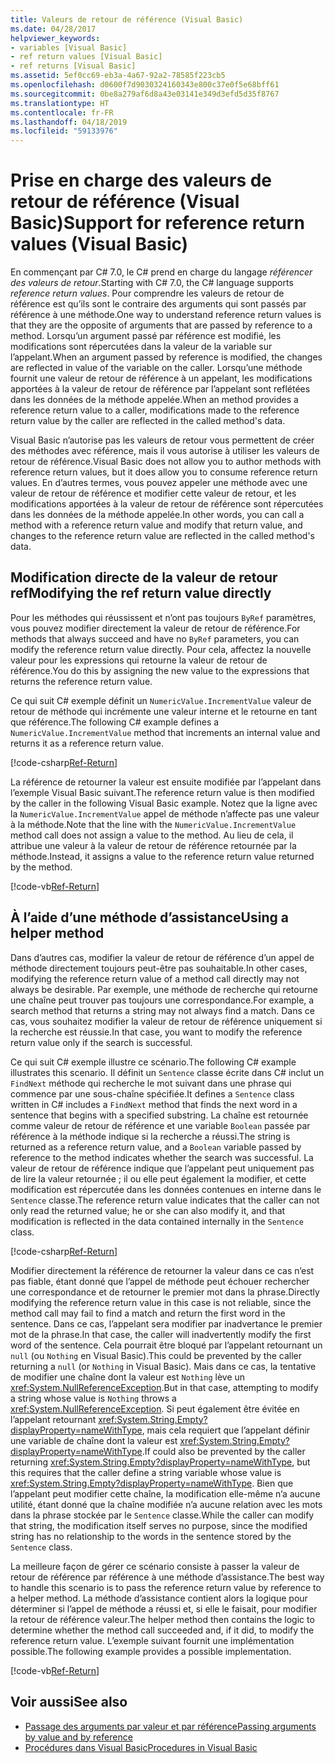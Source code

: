 ```yaml
---
title: Valeurs de retour de référence (Visual Basic)
ms.date: 04/28/2017
helpviewer_keywords:
- variables [Visual Basic]
- ref return values [Visual Basic]
- ref returns [Visual Basic]
ms.assetid: 5ef0cc69-eb3a-4a67-92a2-78585f223cb5
ms.openlocfilehash: d0600f7d9030324160343e800c37e0f5e68bff61
ms.sourcegitcommit: 0be8a279af6d8a43e03141e349d3efd5d35f8767
ms.translationtype: HT
ms.contentlocale: fr-FR
ms.lasthandoff: 04/18/2019
ms.locfileid: "59133976"
---
```

# <a name="support-for-reference-return-values-visual-basic"></a><span data-ttu-id="1f994-102">Prise en charge des valeurs de retour de référence (Visual Basic)</span><span class="sxs-lookup"><span data-stu-id="1f994-102">Support for reference return values (Visual Basic)</span></span>

<span data-ttu-id="1f994-103">En commençant par C# 7.0, le C# prend en charge du langage *référencer des valeurs de retour*.</span><span class="sxs-lookup"><span data-stu-id="1f994-103">Starting with C# 7.0, the C# language supports *reference return values*.</span></span> <span data-ttu-id="1f994-104">Pour comprendre les valeurs de retour de référence est qu’ils sont le contraire des arguments qui sont passés par référence à une méthode.</span><span class="sxs-lookup"><span data-stu-id="1f994-104">One way to understand reference return values is that they are the opposite of arguments that are passed by reference to a method.</span></span> <span data-ttu-id="1f994-105">Lorsqu’un argument passé par référence est modifié, les modifications sont répercutées dans la valeur de la variable sur l’appelant.</span><span class="sxs-lookup"><span data-stu-id="1f994-105">When an argument passed by reference is modified, the changes are reflected in value of the variable on the caller.</span></span> <span data-ttu-id="1f994-106">Lorsqu’une méthode fournit une valeur de retour de référence à un appelant, les modifications apportées à la valeur de retour de référence par l’appelant sont reflétées dans les données de la méthode appelée.</span><span class="sxs-lookup"><span data-stu-id="1f994-106">When an method provides a reference return value to a caller, modifications made to the reference return value by the caller are reflected in the called method's data.</span></span>

<span data-ttu-id="1f994-107">Visual Basic n’autorise pas les valeurs de retour vous permettent de créer des méthodes avec référence, mais il vous autorise à utiliser les valeurs de retour de référence.</span><span class="sxs-lookup"><span data-stu-id="1f994-107">Visual Basic does not allow you to author methods with reference return values, but it does allow you to consume reference return values.</span></span> <span data-ttu-id="1f994-108">En d’autres termes, vous pouvez appeler une méthode avec une valeur de retour de référence et modifier cette valeur de retour, et les modifications apportées à la valeur de retour de référence sont répercutées dans les données de la méthode appelée.</span><span class="sxs-lookup"><span data-stu-id="1f994-108">In other words, you can call a method with a reference return value and modify that return value, and changes to the reference return value are reflected in the called method's data.</span></span>

## <a name="modifying-the-ref-return-value-directly"></a><span data-ttu-id="1f994-109">Modification directe de la valeur de retour ref</span><span class="sxs-lookup"><span data-stu-id="1f994-109">Modifying the ref return value directly</span></span>

<span data-ttu-id="1f994-110">Pour les méthodes qui réussissent et n’ont pas toujours `ByRef` paramètres, vous pouvez modifier directement la valeur de retour de référence.</span><span class="sxs-lookup"><span data-stu-id="1f994-110">For methods that always succeed and have no `ByRef` parameters, you can modify the reference return value directly.</span></span> <span data-ttu-id="1f994-111">Pour cela, affectez la nouvelle valeur pour les expressions qui retourne la valeur de retour de référence.</span><span class="sxs-lookup"><span data-stu-id="1f994-111">You do this by assigning the new value to the expressions that returns the reference return value.</span></span> 

<span data-ttu-id="1f994-112">Ce qui suit C# exemple définit un `NumericValue.IncrementValue` valeur de retour de méthode qui incrémente une valeur interne et le retourne en tant que référence.</span><span class="sxs-lookup"><span data-stu-id="1f994-112">The following C# example defines a `NumericValue.IncrementValue` method that increments an internal value and returns it as a reference return value.</span></span> 

[!code-csharp[Ref-Return](../../../../../samples/snippets/visualbasic/programming-guide/language-features/procedures/ref-returns1.cs)]

<span data-ttu-id="1f994-113">La référence de retourner la valeur est ensuite modifiée par l’appelant dans l’exemple Visual Basic suivant.</span><span class="sxs-lookup"><span data-stu-id="1f994-113">The reference return value is then modified by the caller in the following Visual Basic example.</span></span> <span data-ttu-id="1f994-114">Notez que la ligne avec la `NumericValue.IncrementValue` appel de méthode n’affecte pas une valeur à la méthode.</span><span class="sxs-lookup"><span data-stu-id="1f994-114">Note that the line with the `NumericValue.IncrementValue` method call does not assign a value to the method.</span></span> <span data-ttu-id="1f994-115">Au lieu de cela, il attribue une valeur à la valeur de retour de référence retournée par la méthode.</span><span class="sxs-lookup"><span data-stu-id="1f994-115">Instead, it assigns a value to the reference return value returned by the method.</span></span>

[!code-vb[Ref-Return](../../../../../samples/snippets/visualbasic/programming-guide/language-features/procedures/use-ref-returns1.vb)]

## <a name="using-a-helper-method"></a><span data-ttu-id="1f994-116">À l’aide d’une méthode d’assistance</span><span class="sxs-lookup"><span data-stu-id="1f994-116">Using a helper method</span></span>

<span data-ttu-id="1f994-117">Dans d’autres cas, modifier la valeur de retour de référence d’un appel de méthode directement toujours peut-être pas souhaitable.</span><span class="sxs-lookup"><span data-stu-id="1f994-117">In other cases, modifying the reference return value of a method call directly may not always be desirable.</span></span> <span data-ttu-id="1f994-118">Par exemple, une méthode de recherche qui retourne une chaîne peut trouver pas toujours une correspondance.</span><span class="sxs-lookup"><span data-stu-id="1f994-118">For example, a search method that returns a string may not always find a match.</span></span> <span data-ttu-id="1f994-119">Dans ce cas, vous souhaitez modifier la valeur de retour de référence uniquement si la recherche est réussie.</span><span class="sxs-lookup"><span data-stu-id="1f994-119">In that case, you want to modify the reference return value only if the search is successful.</span></span>

<span data-ttu-id="1f994-120">Ce qui suit C# exemple illustre ce scénario.</span><span class="sxs-lookup"><span data-stu-id="1f994-120">The following C# example illustrates this scenario.</span></span> <span data-ttu-id="1f994-121">Il définit un `Sentence` classe écrite dans C# inclut un `FindNext` méthode qui recherche le mot suivant dans une phrase qui commence par une sous-chaîne spécifiée.</span><span class="sxs-lookup"><span data-stu-id="1f994-121">It defines a `Sentence` class written in C# includes a `FindNext` method that finds the next word in a sentence that begins with a specified substring.</span></span> <span data-ttu-id="1f994-122">La chaîne est retournée comme valeur de retour de référence et une variable `Boolean` passée par référence à la méthode indique si la recherche a réussi.</span><span class="sxs-lookup"><span data-stu-id="1f994-122">The string is returned as a reference return value, and a `Boolean` variable passed by reference to the method indicates whether the search was successful.</span></span> <span data-ttu-id="1f994-123">La valeur de retour de référence indique que l’appelant peut uniquement pas de lire la valeur retournée ; il ou elle peut également la modifier, et cette modification est répercutée dans les données contenues en interne dans le `Sentence` classe.</span><span class="sxs-lookup"><span data-stu-id="1f994-123">The reference return value indicates that the caller can not only read the returned value; he or she can also modify it, and that modification is reflected in the data contained internally in the `Sentence` class.</span></span>

[!code-csharp[Ref-Return](../../../../../samples/snippets/visualbasic/getting-started/ref-returns.cs)]

<span data-ttu-id="1f994-124">Modifier directement la référence de retourner la valeur dans ce cas n’est pas fiable, étant donné que l’appel de méthode peut échouer rechercher une correspondance et de retourner le premier mot dans la phrase.</span><span class="sxs-lookup"><span data-stu-id="1f994-124">Directly modifying the reference return value in this case is not reliable, since the method call may fail to find a match and return the first word in the sentence.</span></span> <span data-ttu-id="1f994-125">Dans ce cas, l’appelant sera modifier par inadvertance le premier mot de la phrase.</span><span class="sxs-lookup"><span data-stu-id="1f994-125">In that case, the caller will inadvertently modify the first word of the sentence.</span></span> <span data-ttu-id="1f994-126">Cela pourrait être bloqué par l’appelant retournant un `null` (ou `Nothing` en Visual Basic).</span><span class="sxs-lookup"><span data-stu-id="1f994-126">This could be prevented by the caller returning a `null` (or `Nothing` in Visual Basic).</span></span> <span data-ttu-id="1f994-127">Mais dans ce cas, la tentative de modifier une chaîne dont la valeur est `Nothing` lève un <xref:System.NullReferenceException>.</span><span class="sxs-lookup"><span data-stu-id="1f994-127">But in that case, attempting to modify a string whose value is `Nothing` throws a <xref:System.NullReferenceException>.</span></span> <span data-ttu-id="1f994-128">Si peut également être évitée en l’appelant retournant <xref:System.String.Empty?displayProperty=nameWithType>, mais cela requiert que l’appelant définir une variable de chaîne dont la valeur est <xref:System.String.Empty?displayProperty=nameWithType>.</span><span class="sxs-lookup"><span data-stu-id="1f994-128">If could also be prevented by the caller returning <xref:System.String.Empty?displayProperty=nameWithType>, but this requires that the caller define a string variable whose value is <xref:System.String.Empty?displayProperty=nameWithType>.</span></span> <span data-ttu-id="1f994-129">Bien que l’appelant peut modifier cette chaîne, la modification elle-même n’a aucune utilité, étant donné que la chaîne modifiée n’a aucune relation avec les mots dans la phrase stockée par le `Sentence` classe.</span><span class="sxs-lookup"><span data-stu-id="1f994-129">While the caller can modify that string, the modification itself serves no purpose, since the modified string has no relationship to the words in the sentence stored by the `Sentence` class.</span></span>

<span data-ttu-id="1f994-130">La meilleure façon de gérer ce scénario consiste à passer la valeur de retour de référence par référence à une méthode d’assistance.</span><span class="sxs-lookup"><span data-stu-id="1f994-130">The best way to handle this scenario is to pass the reference return value by reference to a helper method.</span></span> <span data-ttu-id="1f994-131">La méthode d’assistance contient alors la logique pour déterminer si l’appel de méthode a réussi et, si elle le faisait, pour modifier la retour de référence valeur.</span><span class="sxs-lookup"><span data-stu-id="1f994-131">The helper method then contains the logic to determine whether the method call succeeded and, if it did, to modify the reference return value.</span></span> <span data-ttu-id="1f994-132">L’exemple suivant fournit une implémentation possible.</span><span class="sxs-lookup"><span data-stu-id="1f994-132">The following example provides a possible implementation.</span></span>

[!code-vb[Ref-Return](../../../../../samples/snippets/visualbasic/getting-started/ref-return-helper.vb#1)]

## <a name="see-also"></a><span data-ttu-id="1f994-133">Voir aussi</span><span class="sxs-lookup"><span data-stu-id="1f994-133">See also</span></span>

- [<span data-ttu-id="1f994-134">Passage des arguments par valeur et par référence</span><span class="sxs-lookup"><span data-stu-id="1f994-134">Passing arguments by value and by reference</span></span>](passing-arguments-by-value-and-by-reference.md)
- [<span data-ttu-id="1f994-135">Procédures dans Visual Basic</span><span class="sxs-lookup"><span data-stu-id="1f994-135">Procedures in Visual Basic</span></span>](index.md)
